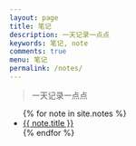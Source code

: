 ```yaml
---
layout: page
title: 笔记
description: 一天记录一点点
keywords: 笔记, note
comments: true
menu: 笔记
permalink: /notes/
---
```


> 一天记录一点点

<ul class="listing">
{% for note in site.notes %}
    <li class="listing-item"><a href="{{ site.url }}{{ note.url }}">{{ note.title }}</a></li>
{% endfor %}
</ul>